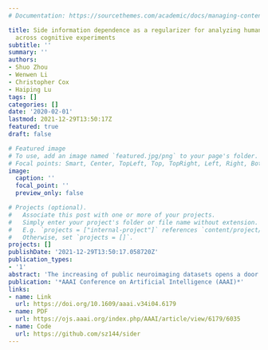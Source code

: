```yaml
---
# Documentation: https://sourcethemes.com/academic/docs/managing-content/

title: Side information dependence as a regularizer for analyzing human brain conditions
  across cognitive experiments
subtitle: ''
summary: ''
authors:
- Shuo Zhou
- Wenwen Li
- Christopher Cox
- Haiping Lu
tags: []
categories: []
date: '2020-02-01'
lastmod: 2021-12-29T13:50:17Z
featured: true
draft: false

# Featured image
# To use, add an image named `featured.jpg/png` to your page's folder.
# Focal points: Smart, Center, TopLeft, Top, TopRight, Left, Right, BottomLeft, Bottom, BottomRight.
image:
  caption: ''
  focal_point: ''
  preview_only: false

# Projects (optional).
#   Associate this post with one or more of your projects.
#   Simply enter your project's folder or file name without extension.
#   E.g. `projects = ["internal-project"]` references `content/project/deep-learning/index.md`.
#   Otherwise, set `projects = []`.
projects: []
publishDate: '2021-12-29T13:50:17.058720Z'
publication_types:
- '1'
abstract: 'The increasing of public neuroimaging datasets opens a door to analyzing homogeneous human brain conditions across datasets by transfer learning (TL). However, neuroimaging data are high-dimensional, noisy, and with small sample sizes. It is challenging to learn a robust model for data across different cognitive experiments and subjects. A recent TL approach minimizes domain dependence to learn common cross-domain features, via the Hilbert-Schmidt Independence Criterion (HSIC). Inspired by this approach and the multi-source TL theory, we propose a Side Information Dependence Regularization (SIDeR) learning framework for TL in brain condition decoding. Specifically, SIDeR simultaneously minimizes the empirical risk and the statistical dependence on the domain side information, to reduce the theoretical generalization error bound. We construct 17 brain decoding TL tasks using public neuroimaging data for evaluation. Comprehensive experiments validate the superiority of SIDeR over ten competing methods, particularly an average improvement of 15.6% on the TL tasks with multi-source experiments.'
publication: '*AAAI Conference on Artificial Intelligence (AAAI)*'
links:
- name: Link
  url: https://doi.org/10.1609/aaai.v34i04.6179
- name: PDF
  url: https://ojs.aaai.org/index.php/AAAI/article/view/6179/6035
- name: Code  
  url: https://github.com/sz144/sider
---
```

